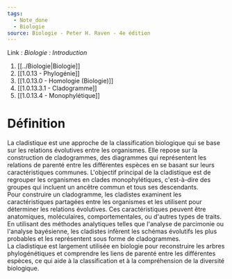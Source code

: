```yaml
---
tags:
  - Note_done
  - Biologie
source: Biologie - Peter H. Raven - 4e édition
---
```


Link :
_Biologie : Introduction_
1. [[../Biologie|Biologie]]
2. [[1.0.13 - Phylogénie]]
3. [[1.0.13.0 - Homologie (Biologie)]]
4. [[1.0.13.3.1 - Cladogramme]]
5. [[1.0.13.4 - Monophylétique]]

# Définition
La cladistique est une approche de la classification biologique qui se base sur les relations évolutives entre les organismes. Elle repose sur la construction de cladogrammes, des diagrammes qui représentent les relations de parenté entre les différentes espèces en se basant sur leurs caractéristiques communes. L'objectif principal de la cladistique est de regrouper les organismes en clades monophylétiques, c'est-à-dire des groupes qui incluent un ancêtre commun et tous ses descendants.
\
Pour construire un cladogramme, les cladistes examinent les caractéristiques partagées entre les organismes et les utilisent pour déterminer les relations évolutives. Ces caractéristiques peuvent être anatomiques, moléculaires, comportementales, ou d'autres types de traits. En utilisant des méthodes analytiques telles que l'analyse de parcimonie ou l'analyse bayésienne, les cladistes infèrent les schémas évolutifs les plus probables et les représentent sous forme de cladogrammes.
\
La cladistique est largement utilisée en biologie pour reconstruire les arbres phylogénétiques et comprendre les liens de parenté entre les différentes espèces, ce qui aide à la classification et à la compréhension de la diversité biologique.